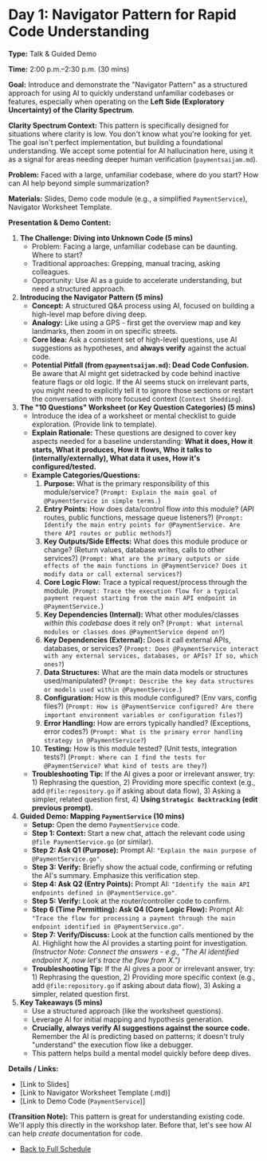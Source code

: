 # Day 1: Navigator Pattern for Rapid Code Understanding

**Type:** Talk & Guided Demo

**Time:** 2:00 p.m.–2:30 p.m. (30 mins)

**Goal:** Introduce and demonstrate the "Navigator Pattern" as a structured approach for using AI to quickly understand unfamiliar codebases or features, especially when operating on the **Left Side (Exploratory Uncertainty) of the Clarity Spectrum**.

**Clarity Spectrum Context:** This pattern is specifically designed for situations where clarity is low. You don't know what you're looking for yet. The goal isn't perfect implementation, but building a foundational understanding. We accept some potential for AI hallucination here, using it as a signal for areas needing deeper human verification (`paymentsaijam.md`).

**Problem:** Faced with a large, unfamiliar codebase, where do you start? How can AI help beyond simple summarization?

**Materials:** Slides, Demo code module (e.g., a simplified `PaymentService`), Navigator Worksheet Template.

**Presentation & Demo Content:**

1.  **The Challenge: Diving into Unknown Code (5 mins)**
    *   Problem: Facing a large, unfamiliar codebase can be daunting. Where to start?
    *   Traditional approaches: Grepping, manual tracing, asking colleagues.
    *   Opportunity: Use AI as a guide to accelerate understanding, but need a structured approach.
2.  **Introducing the Navigator Pattern (5 mins)**
    *   **Concept:** A structured Q&A process using AI, focused on building a high-level map before diving deep.
    *   **Analogy:** Like using a GPS - first get the overview map and key landmarks, then zoom in on specific streets.
    *   **Core Idea:** Ask a consistent set of high-level questions, use AI suggestions as hypotheses, and **always verify** against the actual code.
    *   **Potential Pitfall (from `@paymentsaijam.md`): Dead Code Confusion.** Be aware that AI might get sidetracked by code behind inactive feature flags or old logic. If the AI seems stuck on irrelevant parts, you might need to explicitly tell it to ignore those sections or restart the conversation with more focused context (`Context Shedding`).
3.  **The "10 Questions" Worksheet (or Key Question Categories) (5 mins)**
    *   Introduce the idea of a worksheet or mental checklist to guide exploration. (Provide link to template).
    *   **Explain Rationale:** These questions are designed to cover key aspects needed for a baseline understanding: **What it does, How it starts, What it produces, How it flows, Who it talks to (internally/externally), What data it uses, How it's configured/tested.**
    *   **Example Categories/Questions:**
        1.  **Purpose:** What is the primary responsibility of this module/service? (`Prompt: Explain the main goal of @PaymentService in simple terms.`)
        2.  **Entry Points:** How does data/control flow *into* this module? (API routes, public functions, message queue listeners?) (`Prompt: Identify the main entry points for @PaymentService. Are there API routes or public methods?`)
        3.  **Key Outputs/Side Effects:** What does this module produce or change? (Return values, database writes, calls to other services?) (`Prompt: What are the primary outputs or side effects of the main functions in @PaymentService? Does it modify data or call external services?`)
        4.  **Core Logic Flow:** Trace a typical request/process through the module. (`Prompt: Trace the execution flow for a typical payment request starting from the main API endpoint in @PaymentService.`)
        5.  **Key Dependencies (Internal):** What other modules/classes *within this codebase* does it rely on? (`Prompt: What internal modules or classes does @PaymentService depend on?`)
        6.  **Key Dependencies (External):** Does it call external APIs, databases, or services? (`Prompt: Does @PaymentService interact with any external services, databases, or APIs? If so, which ones?`)
        7.  **Data Structures:** What are the main data models or structures used/manipulated? (`Prompt: Describe the key data structures or models used within @PaymentService.`)
        8.  **Configuration:** How is this module configured? (Env vars, config files?) (`Prompt: How is @PaymentService configured? Are there important environment variables or configuration files?`)
        9.  **Error Handling:** How are errors typically handled? (Exceptions, error codes?) (`Prompt: What is the primary error handling strategy in @PaymentService?`)
        10. **Testing:** How is this module tested? (Unit tests, integration tests?) (`Prompt: Where can I find the tests for @PaymentService? What kind of tests are they?`)
    *   **Troubleshooting Tip:** If the AI gives a poor or irrelevant answer, try: 1) Rephrasing the question, 2) Providing more specific context (e.g., add `@file:repository.go` if asking about data flow), 3) Asking a simpler, related question first, 4) **Using `Strategic Backtracking` (edit previous prompt).**
4.  **Guided Demo: Mapping `PaymentService` (10 mins)**
    *   **Setup:** Open the demo `PaymentService` code.
    *   **Step 1: Context:** Start a new chat, attach the relevant code using `@file PaymentService.go` (or similar).
    *   **Step 2: Ask Q1 (Purpose):** Prompt AI: `"Explain the main purpose of @PaymentService.go"`.
    *   **Step 3: Verify:** Briefly show the actual code, confirming or refuting the AI's summary. Emphasize this verification step.
    *   **Step 4: Ask Q2 (Entry Points):** Prompt AI: `"Identify the main API endpoints defined in @PaymentService.go"`.
    *   **Step 5: Verify:** Look at the router/controller code to confirm.
    *   **Step 6 (Time Permitting): Ask Q4 (Core Logic Flow):** Prompt AI: `"Trace the flow for processing a payment through the main endpoint identified in @PaymentService.go"`.
    *   **Step 7: Verify/Discuss:** Look at the function calls mentioned by the AI. Highlight how the AI provides a starting point for investigation. *(Instructor Note: Connect the answers - e.g., "The AI identified endpoint X, now let's trace the flow *from* X.")*
    *   **Troubleshooting Tip:** If the AI gives a poor or irrelevant answer, try: 1) Rephrasing the question, 2) Providing more specific context (e.g., add `@file:repository.go` if asking about data flow), 3) Asking a simpler, related question first.
5.  **Key Takeaways (5 mins)**
    *   Use a structured approach (like the worksheet questions).
    *   Leverage AI for initial mapping and hypothesis generation.
    *   **Crucially, always verify AI suggestions against the source code.** Remember the AI is predicting based on patterns; it doesn't truly "understand" the execution flow like a debugger.
    *   This pattern helps build a mental model quickly before deep dives.

**Details / Links:**

*   [Link to Slides]
*   [Link to Navigator Worksheet Template (.md)]
*   [Link to Demo Code (`PaymentService`)]

**(Transition Note):** This pattern is great for understanding existing code. We'll apply this directly in the workshop later. Before that, let's see how AI can help *create* documentation for code.
*   [Back to Full Schedule](../schedule.md) 